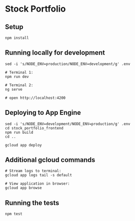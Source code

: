 # Stock Portfolio

## Setup

    npm install

## Running locally for development

```
sed -i 's/NODE_ENV=production/NODE_ENV=development/g' .env

# Terminal 1:
npm run dev

# Terminal 2:
ng serve

# open http://localhost:4200
```

## Deploying to App Engine

```
sed -i 's/NODE_ENV=development/NODE_ENV=production/g' .env
cd stock_portfolio_frontend
npm run build
cd ..

gcloud app deploy
```

## Additional gcloud commands

```
# Stream logs to terminal:
gcloud app logs tail -s default

# View application in browser:
gcloud app browse
```

## Running the tests

    npm test